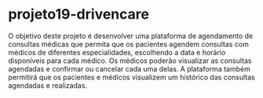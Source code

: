 # projeto19-drivencare

O objetivo deste projeto é desenvolver uma plataforma de agendamento de consultas médicas que permita que os pacientes agendem consultas com médicos de diferentes especialidades, escolhendo a data e horário disponíveis para cada médico. Os médicos poderão visualizar as consultas agendadas e confirmar ou cancelar cada uma delas. A plataforma também permitirá que os pacientes e médicos visualizem um histórico das consultas agendadas e realizadas.